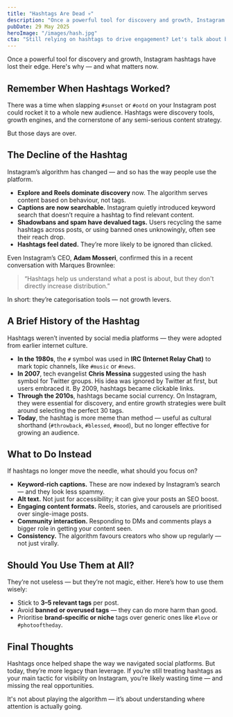 ```yaml
---
title: "Hashtags Are Dead 💀"
description: "Once a powerful tool for discovery and growth, Instagram hashtags have lost their edge. Here's why — and what matters now."
pubDate: 29 May 2025
heroImage: "/images/hash.jpg"
cta: "Still relying on hashtags to drive engagement? Let's talk about better ways to get your content seen."
---
```

Once a powerful tool for discovery and growth, Instagram hashtags have lost their edge. Here's why — and what matters now.

## Remember When Hashtags Worked?

There was a time when slapping `#sunset` or `#ootd` on your Instagram post could rocket it to a whole new audience. Hashtags were discovery tools, growth engines, and the cornerstone of any semi-serious content strategy.

But those days are over.

## The Decline of the Hashtag

Instagram’s algorithm has changed — and so has the way people use the platform.

- **Explore and Reels dominate discovery** now. The algorithm serves content based on behaviour, not tags.
- **Captions are now searchable.** Instagram quietly introduced keyword search that doesn’t require a hashtag to find relevant content.
- **Shadowbans and spam have devalued tags.** Users recycling the same hashtags across posts, or using banned ones unknowingly, often see their reach drop.
- **Hashtags feel dated.** They’re more likely to be ignored than clicked.

Even Instagram’s CEO, **Adam Mosseri**, confirmed this in a recent conversation with Marques Brownlee:

> “Hashtags help us understand what a post is about, but they don't directly increase distribution.”

In short: they’re categorisation tools — not growth levers.

## A Brief History of the Hashtag

Hashtags weren’t invented by social media platforms — they were adopted from earlier internet culture.

- **In the 1980s**, the `#` symbol was used in **IRC (Internet Relay Chat)** to mark topic channels, like `#music` or `#news`.
- **In 2007**, tech evangelist **Chris Messina** suggested using the hash symbol for Twitter groups. His idea was ignored by Twitter at first, but users embraced it. By 2009, hashtags became clickable links.
- **Through the 2010s**, hashtags became social currency. On Instagram, they were essential for discovery, and entire growth strategies were built around selecting the perfect 30 tags.
- **Today**, the hashtag is more meme than method — useful as cultural shorthand (`#throwback`, `#blessed`, `#mood`), but no longer effective for growing an audience.

## What to Do Instead

If hashtags no longer move the needle, what should you focus on?

- **Keyword-rich captions.** These are now indexed by Instagram’s search — and they look less spammy.
- **Alt text.** Not just for accessibility; it can give your posts an SEO boost.
- **Engaging content formats.** Reels, stories, and carousels are prioritised over single-image posts.
- **Community interaction.** Responding to DMs and comments plays a bigger role in getting your content seen.
- **Consistency.** The algorithm favours creators who show up regularly — not just virally.

## Should You Use Them at All?

They’re not useless — but they’re not magic, either. Here’s how to use them wisely:

- Stick to **3–5 relevant tags** per post.
- Avoid **banned or overused tags** — they can do more harm than good.
- Prioritise **brand-specific or niche** tags over generic ones like `#love` or `#photooftheday`.

## Final Thoughts

Hashtags once helped shape the way we navigated social platforms. But today, they’re more legacy than leverage. If you’re still treating hashtags as your main tactic for visibility on Instagram, you’re likely wasting time — and missing the real opportunities.

It's not about playing the algorithm — it’s about understanding where attention is actually going.
